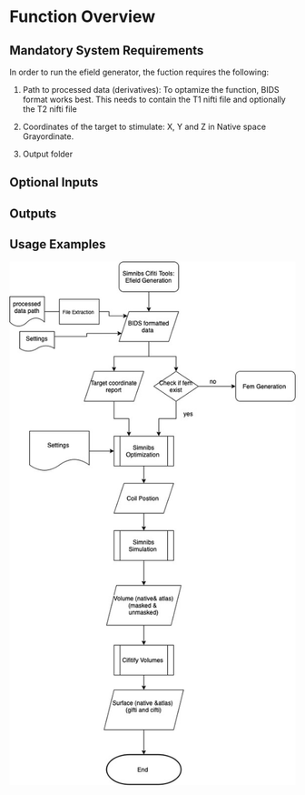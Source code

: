  Function Overview 
===============


Mandatory System Requirements 
--------------- 

In order to run the efield generator, the fuction requires the following:

1. Path to processed data (derivatives): To optamize the function, BIDS format works best. This needs to contain the T1 nifti file and optionally the T2 nifti file 

2. Coordinates of the target to stimulate: X, Y and Z in Native space
Grayordinate. 

3. Output folder



Optional Inputs 
--------------- 


Outputs 
---------------


Usage Examples 
--------------- 


![Simnibs Cifti Tools Efield Generation Flow Diagram](TMS_flow.jpg)

